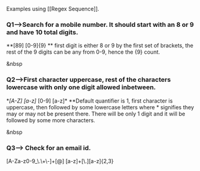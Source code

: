Examples using [[Regex Sequence]].

### Q1-->Search for a mobile number. It should start with an 8 or 9 and have 10 total digits.
**[89] [0-9]{9} ** first digit is either 8 or 9 by the first set of brackets, the rest of the 9 digits can be any from 0-9, hence the {9} count.

&nbsp

### Q2-->First character uppercase, rest of the characters lowercase with only one digit allowed inbetween.
**[A-Z] [a-z]* [0-9] [a-z]\* **Default quantifier is 1, first character is uppercase, then followed by some lowercase letters where * signifies they may or may not be present there.
There will be only 1 digit and it will be followed by some more characters.

&nbsp

### Q3--> Check for an email id.
[A-Za-z0-9_\\.\\+\\-]+[@] [a-z]+[\\.][a-z]{2,3}
